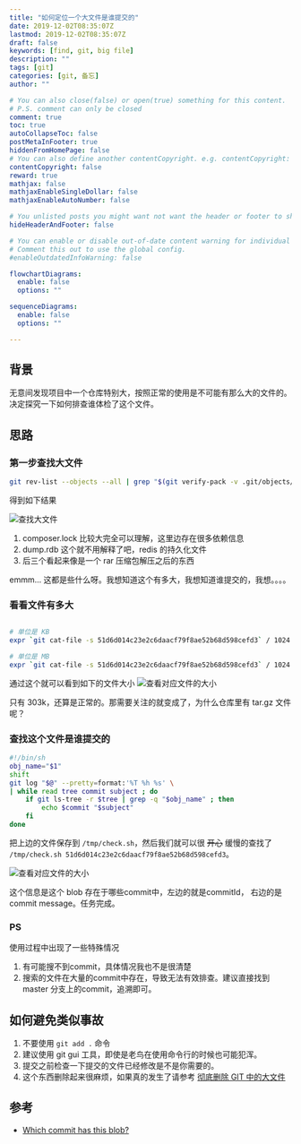```yaml
---
title: "如何定位一个大文件是谁提交的"
date: 2019-12-02T08:35:07Z
lastmod: 2019-12-02T08:35:07Z
draft: false
keywords: [find, git, big file]
description: ""
tags: [git]
categories: [git, 备忘]
author: ""

# You can also close(false) or open(true) something for this content.
# P.S. comment can only be closed
comment: true
toc: true
autoCollapseToc: false
postMetaInFooter: true
hiddenFromHomePage: false
# You can also define another contentCopyright. e.g. contentCopyright: "This is another copyright."
contentCopyright: false
reward: true
mathjax: false
mathjaxEnableSingleDollar: false
mathjaxEnableAutoNumber: false

# You unlisted posts you might want not want the header or footer to show
hideHeaderAndFooter: false

# You can enable or disable out-of-date content warning for individual post.
# Comment this out to use the global config.
#enableOutdatedInfoWarning: false

flowchartDiagrams:
  enable: false
  options: ""

sequenceDiagrams: 
  enable: false
  options: ""

---
```

## 背景

无意间发现项目中一个仓库特别大，按照正常的使用是不可能有那么大的文件的。决定探究一下如何排查谁体检了这个文件。

## 思路

### 第一步查找大文件

```bash
git rev-list --objects --all | grep "$(git verify-pack -v .git/objects/pack/*.idx | sort -k 3 -n | tail -5 | awk '{print$1}')"
```

得到如下结果

![查找大文件](/images/how-to-find-who-commit-a-big-file/1.jpg)

1. composer.lock 比较大完全可以理解，这里边存在很多依赖信息
2. dump.rdb 这个就不用解释了吧，redis 的持久化文件
3. 后三个看起来像是一个 rar 压缩包解压之后的东西

emmm... 这都是些什么呀。我想知道这个有多大，我想知道谁提交的，我想。。。。

### 看看文件有多大

```bash

# 单位是 KB
expr `git cat-file -s 51d6d014c23e2c6daacf79f8ae52b68d598cefd3` / 1024

# 单位是 MB
expr `git cat-file -s 51d6d014c23e2c6daacf79f8ae52b68d598cefd3` / 1024 / 1024
```

通过这个就可以看到如下的文件大小
![查看对应文件的大小](/images/how-to-find-who-commit-a-big-file/2.png)

只有 303k，还算是正常的。那需要关注的就变成了，为什么仓库里有 tar.gz 文件呢？

### 查找这个文件是谁提交的

```bash
#!/bin/sh
obj_name="$1"
shift
git log "$@" --pretty=format:'%T %h %s' \
| while read tree commit subject ; do
    if git ls-tree -r $tree | grep -q "$obj_name" ; then
        echo $commit "$subject"
    fi
done
```

把上边的文件保存到 `/tmp/check.sh`，然后我们就可以很 <s>开心</s> 缓慢的查找了 `/tmp/check.sh 51d6d014c23e2c6daacf79f8ae52b68d598cefd3`。

![查看对应文件的大小](/images/how-to-find-who-commit-a-big-file/3.png)

这个信息是这个 blob 存在于哪些commit中，左边的就是commitId， 右边的是 commit message。任务完成。

### PS

使用过程中出现了一些特殊情况

1. 有可能搜不到commit，具体情况我也不是很清楚
2. 搜索的文件在大量的commit中存在，导致无法有效排查。建议直接找到 master 分支上的commit，追溯即可。

## 如何避免类似事故

1. 不要使用 `git add .` 命令
2. 建议使用 git gui 工具，即使是老鸟在使用命令行的时候也可能犯浑。
3. 提交之前检查一下提交的文件已经修改是不是你需要的。
4. 这个东西删除起来很麻烦，如果真的发生了请参考 [彻底删除 GIT 中的大文件](https://minbaby.github.io/post/2017-11/big-file-in-git/)

## 参考

- [Which commit has this blob?](https://stackoverflow.com/questions/223678/which-commit-has-this-blob/223890#223890)